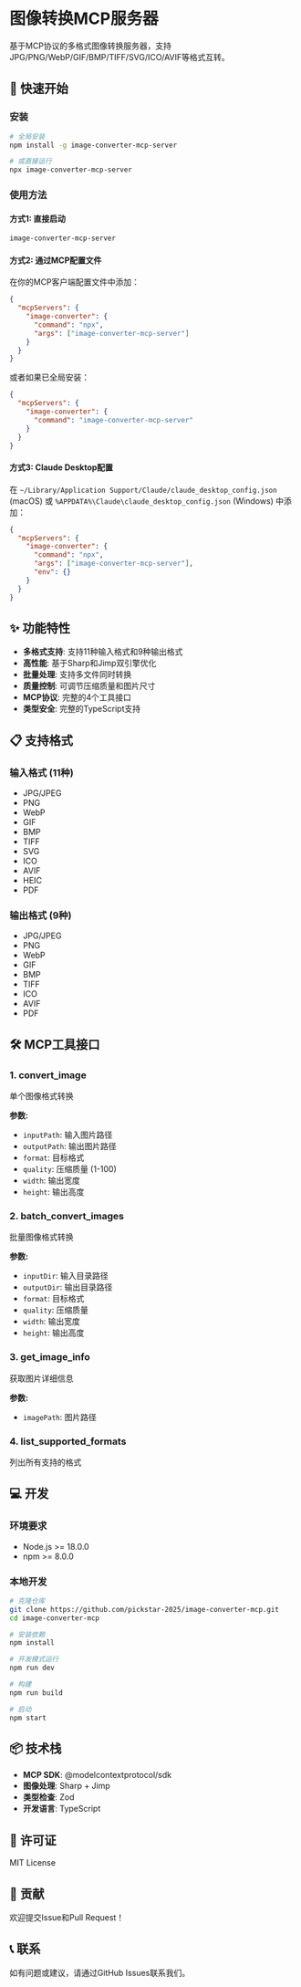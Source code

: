 # 图像转换MCP服务器

基于MCP协议的多格式图像转换服务器，支持JPG/PNG/WebP/GIF/BMP/TIFF/SVG/ICO/AVIF等格式互转。

## 🚀 快速开始

### 安装

```bash
# 全局安装
npm install -g image-converter-mcp-server

# 或直接运行
npx image-converter-mcp-server
```

### 使用方法

#### 方式1: 直接启动

```bash
image-converter-mcp-server
```

#### 方式2: 通过MCP配置文件

在你的MCP客户端配置文件中添加：

```json
{
  "mcpServers": {
    "image-converter": {
      "command": "npx",
      "args": ["image-converter-mcp-server"]
    }
  }
}
```

或者如果已全局安装：

```json
{
  "mcpServers": {
    "image-converter": {
      "command": "image-converter-mcp-server"
    }
  }
}
```

#### 方式3: Claude Desktop配置

在 `~/Library/Application Support/Claude/claude_desktop_config.json` (macOS) 或 `%APPDATA%\Claude\claude_desktop_config.json` (Windows) 中添加：

```json
{
  "mcpServers": {
    "image-converter": {
      "command": "npx",
      "args": ["image-converter-mcp-server"],
      "env": {}
    }
  }
}
```

## ✨ 功能特性

- **多格式支持**: 支持11种输入格式和9种输出格式
- **高性能**: 基于Sharp和Jimp双引擎优化
- **批量处理**: 支持多文件同时转换
- **质量控制**: 可调节压缩质量和图片尺寸
- **MCP协议**: 完整的4个工具接口
- **类型安全**: 完整的TypeScript支持

## 📋 支持格式

### 输入格式 (11种)
- JPG/JPEG
- PNG
- WebP
- GIF
- BMP
- TIFF
- SVG
- ICO
- AVIF
- HEIC
- PDF

### 输出格式 (9种)
- JPG/JPEG
- PNG
- WebP
- GIF
- BMP
- TIFF
- ICO
- AVIF
- PDF

## 🛠️ MCP工具接口

### 1. convert_image
单个图像格式转换

**参数:**
- `inputPath`: 输入图片路径
- `outputPath`: 输出图片路径
- `format`: 目标格式
- `quality`: 压缩质量 (1-100)
- `width`: 输出宽度
- `height`: 输出高度

### 2. batch_convert_images
批量图像格式转换

**参数:**
- `inputDir`: 输入目录路径
- `outputDir`: 输出目录路径
- `format`: 目标格式
- `quality`: 压缩质量
- `width`: 输出宽度
- `height`: 输出高度

### 3. get_image_info
获取图片详细信息

**参数:**
- `imagePath`: 图片路径

### 4. list_supported_formats
列出所有支持的格式

## 💻 开发

### 环境要求
- Node.js >= 18.0.0
- npm >= 8.0.0

### 本地开发

```bash
# 克隆仓库
git clone https://github.com/pickstar-2025/image-converter-mcp.git
cd image-converter-mcp

# 安装依赖
npm install

# 开发模式运行
npm run dev

# 构建
npm run build

# 启动
npm start
```

## 📦 技术栈

- **MCP SDK**: @modelcontextprotocol/sdk
- **图像处理**: Sharp + Jimp
- **类型检查**: Zod
- **开发语言**: TypeScript

## 📄 许可证

MIT License

## 🤝 贡献

欢迎提交Issue和Pull Request！

## 📞 联系

如有问题或建议，请通过GitHub Issues联系我们。
